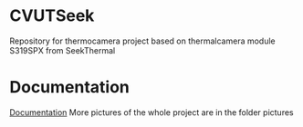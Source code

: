 # CVUTSeek
Repository for thermocamera project based on thermalcamera module S319SPX from SeekThermal
# Documentation
[Documentation](CVUTSeekDoc_V1.pdf)
More pictures of the whole project are in the folder pictures
